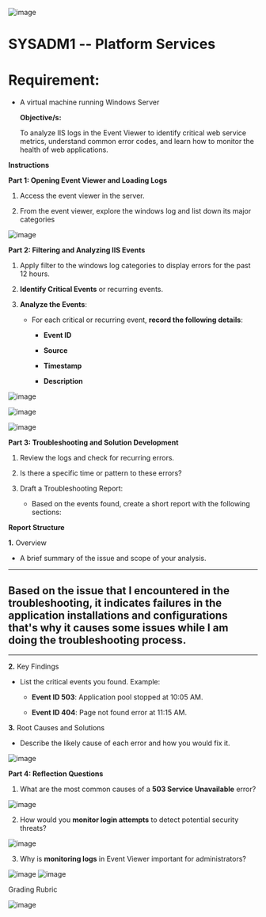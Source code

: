 ![image](https://github.com/user-attachments/assets/92917fe9-cc96-436c-9b6b-fe8a81fc6cd6)


# SYSADM1 -- Platform Services

# Requirement: 

-   A virtual machine running Windows Server

    **Objective/s:**

    To analyze IIS logs in the Event Viewer to identify critical web
    service metrics, understand common error codes, and learn how to
    monitor the health of web applications.

**Instructions**

**Part 1: Opening Event Viewer and Loading Logs**

1.  Access the event viewer in the server.

2.  From the event viewer, explore the windows log and list down its
    major categories

![image](https://github.com/user-attachments/assets/3e185ee5-542a-4bf7-b5e1-890898530fd4)


**Part 2: Filtering and Analyzing IIS Events**

1.  Apply filter to the windows log categories to display errors for the
    past 12 hours.

2.  **Identify Critical Events** or recurring events.

3.  **Analyze the Events**:

    -   For each critical or recurring event, **record the following
        details**:

        -   **Event ID**

        -   **Source**

        -   **Timestamp**

        -   **Description**

![image](https://github.com/user-attachments/assets/d0482837-7f01-4c0b-af61-7de6a7aad8c8)

![image](https://github.com/user-attachments/assets/02253590-1ba2-43e2-9202-170cd9ef3f1b)


![image](https://github.com/user-attachments/assets/81b3a281-54b8-4b9a-94b2-e0b3ead87cc9)

**Part 3: Troubleshooting and Solution Development**

1.  Review the logs and check for recurring errors.

2.  Is there a specific time or pattern to these errors?

3.  Draft a Troubleshooting Report:

    -   Based on the events found, create a short report with the
        following sections:

**Report Structure**

**1.** Overview

-   A brief summary of the issue and scope of your analysis.

  -----------------------------------------------------------------------
  Based on the issue that I encountered in the troubleshooting, it
  indicates failures in the application installations and configurations
  that's why it causes some issues while I am doing the troubleshooting
  process.
  -----------------------------------------------------------------------

  -----------------------------------------------------------------------

**2.** Key Findings

-   List the critical events you found. Example:

    -   **Event ID 503**: Application pool stopped at 10:05 AM.

    -   **Event ID 404**: Page not found error at 11:15 AM.

**3.** Root Causes and Solutions

-   Describe the likely cause of each error and how you would fix it.

![image](https://github.com/user-attachments/assets/935244d1-f4e6-4d16-b066-2a909370f973)


**Part 4: Reflection Questions**

1.  What are the most common causes of a **503 Service Unavailable**
    error?

![image](https://github.com/user-attachments/assets/a6cf04a0-ebe0-44ff-b67e-0bb20e06a7cf)


2.  How would you **monitor login attempts** to detect potential
    security threats?

![image](https://github.com/user-attachments/assets/578f6bb3-c591-4be6-ba13-68bff5a91ec0)


3.  Why is **monitoring logs** in Event Viewer important for
    administrators?

![image](https://github.com/user-attachments/assets/1c15229b-6b98-4b0b-a2b1-50479866ac13)
![image](https://github.com/user-attachments/assets/4aa8f810-ff79-4684-804d-8b8ca14aa82f)



Grading Rubric

 ![image](https://github.com/user-attachments/assets/90f596a2-c8c0-4168-9313-bc5e3aa2cdf9)

